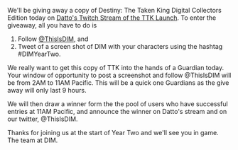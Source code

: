 We'll be giving away a copy of Destiny: The Taken King Digital Collectors Edition today on [Datto's Twitch Stream of the TTK Launch](http://www.twitch.tv/itsDatto). To enter the giveaway, all you have to do is 

1. Follow [@ThisIsDIM](http://twitter.com/ThisIsDIM), and 
2. Tweet of a screen shot of DIM with your characters using the hashtag #DIMYearTwo.  

We really want to get this copy of TTK into the hands of a Guardian today.  Your window of opportunity to post a screenshot and follow @ThisIsDIM will be from 2AM to 11AM Pacific.  This will be a quick one Guardians as the give away will only last 9 hours.  

We will then draw a winner form the the pool of users who have successful entries at 11AM Pacific, and announce the winner on Datto's stream and on our twitter, @ThisIsDIM.

Thanks for joining us at the start of Year Two and we'll see you in game.
The team at DIM.